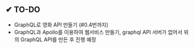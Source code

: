 ## ✔ TO-DO

- GraphQL로 영화 API 만들기 (#0.4번까지)
- GraphQL과 Apollo를 이용하여 웹서비스 만들기, graphql API 서버가 없어서 위의 GraphQL API를 만든 후 진행 예정
